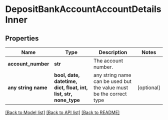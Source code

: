 # DepositBankAccountAccountDetailsInner


## Properties
Name | Type | Description | Notes
------------ | ------------- | ------------- | -------------
**account_number** | **str** | The account number. | 
**any string name** | **bool, date, datetime, dict, float, int, list, str, none_type** | any string name can be used but the value must be the correct type | [optional]

[[Back to Model list]](../README.md#documentation-for-models) [[Back to API list]](../README.md#documentation-for-api-endpoints) [[Back to README]](../README.md)


